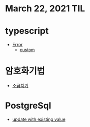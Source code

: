# March 22, 2021 TIL

# typescript
- [Error](https://developer.mozilla.org/en-US/docs/Web/JavaScript/Reference/Global_Objects/Error)
    - [custom](https://developer.mozilla.org/en-US/docs/Web/JavaScript/Reference/Global_Objects/Error#ES6_Custom_Error_Class)

# 암호화기법
- [소금치기](https://starplatina.tistory.com/entry/%EB%B9%84%EB%B0%80%EB%B2%88%ED%98%B8-%ED%95%B4%EC%8B%9C%EC%97%90-%EC%86%8C%EA%B8%88%EC%B9%98%EA%B8%B0-%EB%B0%94%EB%A5%B4%EA%B2%8C-%EC%93%B0%EA%B8%B0)

# PostgreSql
- [update with existing value](https://stackoverflow.com/questions/26472513/postgres-add-value-to-an-existing-column)
